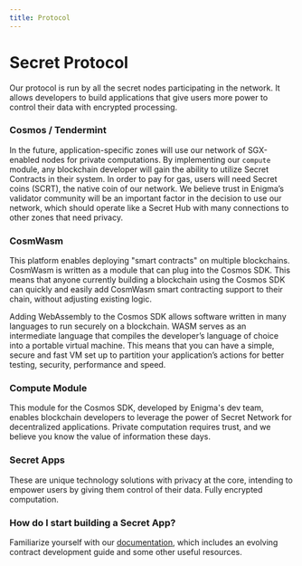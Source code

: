 ```yaml
---
title: Protocol
---
```


# Secret Protocol

Our protocol is run by all the secret nodes participating in the network. It allows developers to build applications that give users more power to control their data with encrypted processing.

### Cosmos / Tendermint

In the future, application-specific zones will use our network of SGX-enabled nodes for private computations. By implementing our `compute` module, any blockchain developer will gain the ability to utilize Secret Contracts in their system. In order to pay for gas, users will need Secret coins (SCRT), the native coin of our network. We believe trust in Enigma’s validator community will be an important factor in the decision to use our network, which should operate like a Secret Hub with many connections to other zones that need privacy.

### CosmWasm

This platform enables deploying "smart contracts" on multiple blockchains. CosmWasm is written as a module that can plug into the Cosmos SDK. This means that anyone currently building a blockchain using the Cosmos SDK can quickly and easily add CosmWasm smart contracting support to their chain, without adjusting existing logic.

Adding WebAssembly to the Cosmos SDK allows software written in many languages to run securely on a blockchain. WASM serves as an intermediate language that compiles the developer’s language of choice into a portable virtual machine. This means that you can have a simple, secure and fast VM set up to partition your application’s actions for better testing, security, performance and speed.

### Compute Module

This module for the Cosmos SDK, developed by Enigma's dev team, enables blockchain developers to leverage the power of Secret Network for decentralized applications. Private computation requires trust, and we believe you know the value of information these days.

### Secret Apps

These are unique technology solutions with privacy at the core, intending to empower users by giving them control of their data. Fully encrypted computation.

### How do I start building a Secret App?

Familiarize yourself with our [documentation](https://docs.scrt.network), which includes an evolving contract development guide and some other useful resources.